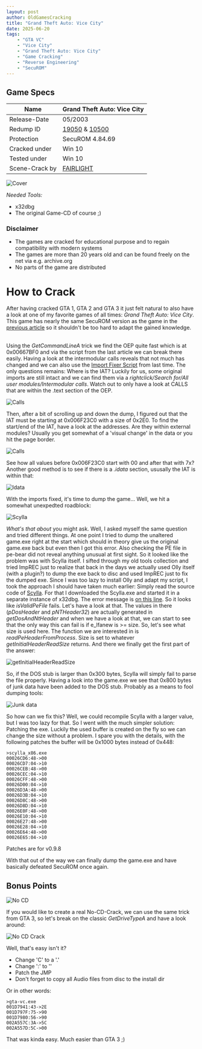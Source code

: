 ```yaml
---
layout: post
author: OldGamesCracking
title: "Grand Theft Auto: Vice City"
date: 2025-06-20
tags:
    - "GTA VC"
    - "Vice City"
    - "Grand Theft Auto: Vice City"
    - "Game Cracking"
    - "Reverse Engineering"
    - "SecuROM"
---
```


## Game Specs

| Name | Grand Theft Auto: Vice City |
| ------------- | ------------- |
| Release-Date | 05/2003 |
| Redump ID | [19050](http://redump.org/disc/19050/) & [10500](http://redump.org/disc/10500/) |
| Protection | SecuROM 4.84.69 |
| Cracked under | Win 10 |
| Tested under | Win 10 |
| Scene-Crack by | [FAIRLIGHT](https://www.nfohump.com/index.php?switchto=nfos&menu=quicknav&item=viewnfo&id=31424) |

![Cover]({{site.url}}/assets/gta_vice_city/cover.jpg)

*Needed Tools:*

- x32dbg
- The original Game-CD of course ;)

### Disclaimer

- The games are cracked for educational purpose and to regain compatibility with modern systems
- The games are more than 20 years old and can be found freely on the net via e.g. archive.org
- No parts of the game are distributed

# How to Crack

After having cracked GTA 1, GTA 2 and GTA 3 it just felt natural to also have a look at one of my favorite games of all times: _Grand Theft Auto: Vice City_. This game has nearly the same SecuROM version as the game in the [previous article](/games/rollercoaster_tycoon_2) so it shouldn't be too hard to adapt the gained knowledge.<br><br>

Using the _GetCommandLineA_ trick we find the OEP quite fast which is at 0x00667BF0 and via the script from the last article we can break there easily. Having a look at the intermodular calls reveals that not much has changed and we can also use the [Import Fixer Script]({{site.url}}/assets/rollercoaster_tycoon_2/import_fixer.txt) from last time. The only questions remains: Where is the IAT? Luckily for us, some original imports are still intact and we can find them via a _rightclick/Search for/All user modules/Intermodular calls_. Watch out to only have a look at CALLS that are within the .text section of the OEP.

![Calls]({{site.url}}/assets/gta_vice_city/calls.png)

Then, after a bit of scrolling up and down the dump, I figured out that the IAT must be starting at 0x006F23C0 with a size of 0x2E0. To find the start/end of the IAT, have a look at the addresses. Are they within external modules? Usually you get somewhat of a 'visual change' in the data or you hit the page border. 

![Calls]({{site.url}}/assets/gta_vice_city/iat.png)

See how all values before 0x006F23C0 start with 00 and after that with 7x? Another good method is to see if there is a _.idata_ section, ususally the IAT is within that:

![Idata]({{site.url}}/assets/gta_vice_city/idata.png)

With the imports fixed, it's time to dump the game... Well, we hit a somewhat unexpedted roadblock:

![Scylla]({{site.url}}/assets/gta_vice_city/scylla.png)

_What's that about_ you might ask. Well, I asked myself the same question and tried different things. At one point I tried to dump the unaltered game.exe right at the start which should in theory give us the original game.exe back but even then I got this error. Also checking the PE file in pe-bear did not reveal anything unusual at first sight. So it looked like the problem was with Scylla itself. I sifted through my old tools collection and tried ImpREC just to realize that back in the days we actually used Olly itself (with a plugin?) to dump the exe back to disc and used ImpREC just to fix the dumped exe. Since I was too lazy to install Olly and adapt my script, I took the approach I should have taken much earlier: Simply read the source code of [Scylla](https://github.com/NtQuery/Scylla). For that I downloaded the Scylla.exe and started it in a separate instance of x32dbg. The error message is [on this line](https://github.com/NtQuery/Scylla/blob/e87fd578a3fa0e68b873dcc98951788f3a40e055/Scylla/MainGui.cpp#L1281). So it looks like _isValidPeFile_ fails. Let's have a look at that. The values in there (_pDosHeader_ and _pNTHeader32_) are actually generated in _getDosAndNtHeader_ and when we have a look at that, we can start to see that the only way this can fail is if e_lfanew is >= size. So, let's see what size is used here. The function we are interested in is _readPeHeaderFromProcess_. Size is set to whatever _getInitialHeaderReadSize_ returns. And there we finally get the first part of the answer:

![getInitialHeaderReadSize]({{site.url}}/assets/gta_vice_city/getInitialHeaderReadSize.png)

So, if the DOS stub is larger than 0x300 bytes, Scylla will simply fail to parse the file properly. Having a look into the game.exe we see that 0x800 bytes of junk data have been added to the DOS stub. Probably as a means to fool dumping tools:

![Junk data]({{site.url}}/assets/gta_vice_city/stuff.png)

So how can we fix this? Well, we could recompile Scylla with a larger value, but I was too lazy for that. So I went with the much simpler solution: Patching the exe. Luckily the used buffer is created on the fly so we can change the size without a problem. I spare you with the details, with the following patches the buffer will be 0x1000 bytes instead of 0x448:

```
>scylla_x86.exe
00026CD6:48->00
00026CD7:04->10
00026CEB:48->00
00026CEC:04->10
00026CFF:48->00
00026D00:04->10
00026D3A:48->00
00026D3B:04->10
00026D8C:48->00
00026D8D:04->10
00026E0F:48->00
00026E10:04->10
00026E27:48->00
00026E28:04->10
00026E64:48->00
00026E65:04->10
```

Patches are for v0.9.8<br>

With that out of the way we can finally dump the game.exe and have basically defeated SecuROM once again.


## Bonus Points

![No CD]({{site.url}}/assets/gta_vice_city/no_cd.png)

If you would like to create a real No-CD-Crack, we can use the same trick from GTA 3, so let's break on the classic _GetDriveTypeA_ and have a look around:

![No CD Crack]({{site.url}}/assets/gta_vice_city/no_cd_crack.png)

Well, that's easy isn't it?

- Change 'C' to a '.'
- Change ':\' to '\'
- Patch the JMP
- Don't forget to copy all Audio files from disc to  the install dir

Or in other words:

```
>gta-vc.exe
001D7941:43->2E
001D797F:75->90
001D7980:56->90
002A557C:3A->5C
002A557D:5C->00
```

That was kinda easy. Much easier than GTA 3 ;)<br><br>
